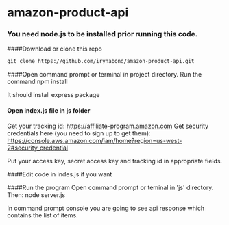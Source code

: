 # amazon-product-api

### You need node.js to be installed prior running this code.

####Download or clone this repo
```html
git clone https://github.com/irynabond/amazon-product-api.git
```
####Open command prompt or terminal in project directory. Run the command
npm install

It should install express package

#### Open index.js file in js folder
Get your tracking id: https://affiliate-program.amazon.com
Get security credentials here (you need to sign up to get them): https://console.aws.amazon.com/iam/home?region=us-west-2#security_credential 

Put your access key, secret access key and tracking id in appropriate fields.

####Edit code in indes.js if you want

####Run the program
Open command prompt or teminal in 'js' directory. Then:
node server.js

In command prompt console you are going to see api response which contains the list of items.

